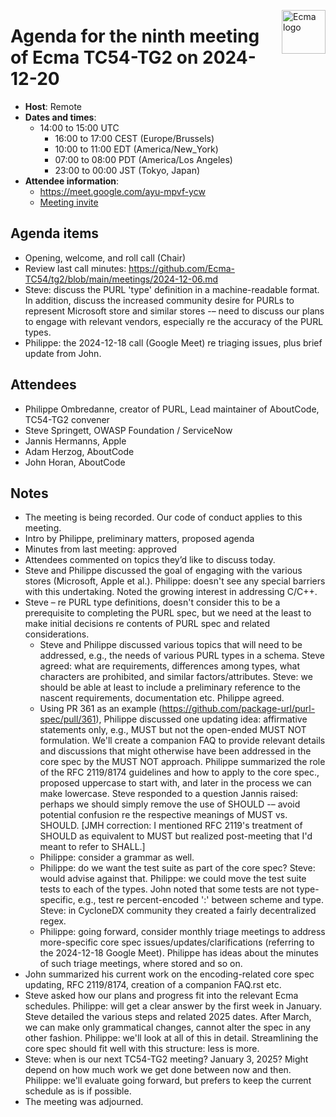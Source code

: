 <img src="https://tc54.org/images/ecma.svg" align="right" height="70" alt="Ecma logo" /> <!-- markdownlint-disable-line MD041 -->

# Agenda for the ninth meeting of Ecma TC54-TG2 on 2024-12-20

- **Host**: Remote
- **Dates and times**:
    - 14:00 to 15:00 UTC
      - 16:00 to 17:00 CEST (Europe/Brussels)
      - 10:00 to 11:00 EDT (America/New_York)
      - 07:00 to 08:00 PDT (America/Los Angeles)
      - 23:00 to 00:00 JST (Tokyo, Japan)
- **Attendee information**:
  - https://meet.google.com/ayu-mpvf-ycw
  - [Meeting invite](https://calendar.google.com/calendar/event?action=TEMPLATE&tmeid=NXVqbW9mMDMzaDVuZmlsMDdsZWZsMm9kNXVfMjAyNDEwMjVUMTQwMDAwWiBjX2Q4YjE1NDIwZGZmMTdiNzk1OWUyOWE1MWFlMzI0MDk1MWNiZTM4ZGIxZGFlNDU5NzJhODVjOWE3MTEyMDQyMDVAZw&tmsrc=c_d8b15420dff17b7959e29a51ae3240951cbe38db1dae45972a85c9a711204205%40group.calendar.google.com&scp=ALL)

## Agenda items
- Opening, welcome, and roll call (Chair)
- Review last call minutes: https://github.com/Ecma-TC54/tg2/blob/main/meetings/2024-12-06.md
- Steve: discuss the PURL 'type' definition in a machine-readable format.  In addition, discuss the increased community desire for PURLs to represent Microsoft store and similar stores -– need to discuss our plans to engage with relevant vendors, especially re the accuracy of the PURL types.
- Philippe: the 2024-12-18 call (Google Meet) re triaging issues, plus brief update from John.

## Attendees
- Philippe Ombredanne, creator of PURL, Lead maintainer of AboutCode, TC54-TG2 convener
- Steve Springett, OWASP Foundation / ServiceNow
- Jannis Hermanns, Apple
- Adam Herzog, AboutCode
- John Horan, AboutCode

## Notes
- The meeting is being recorded.  Our code of conduct applies to this meeting.
- Intro by Philippe, preliminary matters, proposed agenda
- Minutes from last meeting: approved
- Attendees commented on topics they’d like to discuss today.
- Steve and Philippe discussed the goal of engaging with the various stores (Microsoft, Apple et al.).  Philippe: doesn't see any special barriers with this undertaking.  Noted the growing interest in addressing C/C++.
- Steve – re PURL type definitions, doesn't consider this to be a prerequisite to completing the PURL spec, but we need at the least to make initial decisions re contents of PURL spec and related considerations.
    - Steve and Philippe discussed various topics that will need to be addressed, e.g., the needs of various PURL types in a schema.  Steve agreed: what are requirements, differences among types, what characters are prohibited, and similar factors/attributes.  Steve: we should be able at least to include a preliminary reference to the nascent requirements, documentation etc.  Philippe agreed.
    - Using PR 361 as an example (https://github.com/package-url/purl-spec/pull/361), Philippe discussed one updating idea: affirmative statements only, e.g., MUST but not the open-ended MUST NOT formulation.  We'll create a companion FAQ to provide relevant details and discussions that might otherwise have been addressed in the core spec by the MUST NOT approach.  Philippe summarized the role of the RFC 2119/8174 guidelines and how to apply to the core spec., proposed uppercase to start with, and later in the process we can make lowercase.  Steve responded to a question Jannis raised: perhaps we should simply remove the use of SHOULD -– avoid potential confusion re the respective meanings of MUST vs. SHOULD.  [JMH correction: I mentioned RFC 2119's treatment of SHOULD as equivalent to MUST but realized post-meeting that I'd meant to refer to SHALL.]
    - Philippe: consider a grammar as well.
    - Philippe: do we want the test suite as part of the core spec?  Steve: would advise against that.  Philippe: we could move the test suite tests to each of the types.  John noted that some tests are not type-specific, e.g., test re percent-encoded ':' between scheme and type.  Steve: in CycloneDX community they created a fairly decentralized regex.
    - Philippe: going forward, consider monthly triage meetings to address more-specific core spec issues/updates/clarifications (referring to the 2024-12-18 Google Meet).  Philippe has ideas about the minutes of such triage meetings, where stored and so on.
- John summarized his current work on the encoding-related core spec updating, RFC 2119/8174, creation of a companion FAQ.rst etc.
- Steve asked how our plans and progress fit into the relevant Ecma schedules.  Philippe: will get a  clear answer by the first week in January.  Steve detailed the various steps and related 2025 dates.  After March, we can make only grammatical changes, cannot alter the spec in any other fashion.  Philippe: we'll look at all of this in detail.  Streamlining the core spec should fit well with this structure: less is more.
- Steve: when is our next TC54-TG2 meeting?  January 3, 2025?  Might depend on how much work we get done between now and then.  Philippe: we'll evaluate going forward, but prefers to keep the current schedule as is if possible.
- The meeting was adjourned.
